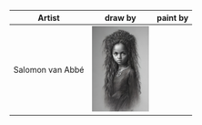 | Artist | draw by | paint by |
| --- | --- | --- |
| Salomon van Abbé | <img src="./Assets/Caracters/DrawBy/SalomonVanAbbe.jpg" width="100"> |  |
